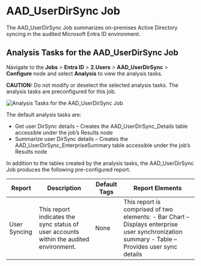 # AAD_UserDirSync Job

The AAD_UserDirSync Job summarizes on-premises Active Directory syncing in the audited Microsoft
Entra ID environment.

## Analysis Tasks for the AAD_UserDirSync Job

Navigate to the **Jobs** > **Entra ID** > **2.Users** > **AAD_UserDirSync** > **Configure** node and
select **Analysis** to view the analysis tasks.

**CAUTION:** Do not modify or deselect the selected analysis tasks. The analysis tasks are
preconfigured for this job.

![Analysis Tasks for the AAD_UserDirSync Job](/img/product_docs/accessanalyzer/11.6/accessanalyzer/solutions/entraid/users/userdirsyncanalysis.webp)

The default analysis tasks are:

- Get user DirSync details – Creates the AAD_UserDirSync_Details table accessible under the job’s
  Results node
- Summarize user DirSync details – Creates the AAD_UserDirSync_EnterpriseSummary table accessible
  under the job’s Results node

In addition to the tables created by the analysis tasks, the AAD_UserDirSync Job produces the
following pre-configured report.

| Report       | Description                                                                            | Default Tags | Report Elements                                                                                                                               |
| ------------ | -------------------------------------------------------------------------------------- | ------------ | --------------------------------------------------------------------------------------------------------------------------------------------- |
| User Syncing | This report indicates the sync status of user accounts within the audited environment. | None         | This report is comprised of two elements: - Bar Chart – Displays enterprise user synchronization summary - Table – Provides user sync details |

